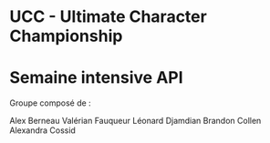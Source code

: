 # UCC - Ultimate Character Championship
# Semaine intensive API


Groupe composé de :

Alex Berneau
Valérian Fauqueur
Léonard Djamdian
Brandon Collen
Alexandra Cossid
